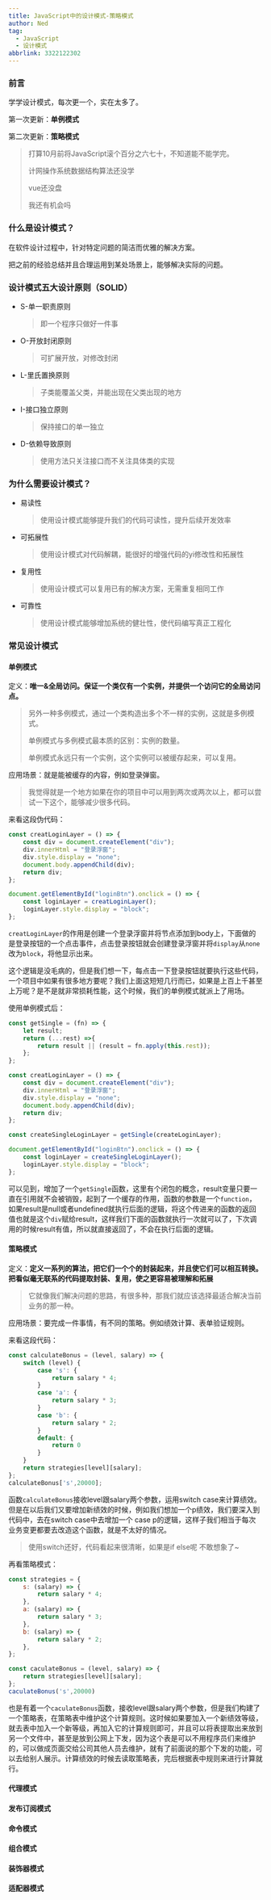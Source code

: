 ```yaml
---
title: JavaScript中的设计模式-策略模式
author: Ned
tag:
  - JavaScript
  - 设计模式
abbrlink: 3322122302
---
```


### 前言

学学设计模式，每次更一个，实在太多了。

第一次更新：**单例模式**

第二次更新：**策略模式**

> 打算10月前将JavaScript滚个百分之六七十，不知道能不能学完。
>
> 计网操作系统数据结构算法还没学
>
> vue还没盘
>
> 我还有机会吗

<!--more-->

### 什么是设计模式？

在软件设计过程中，针对特定问题的简洁而优雅的解决方案。

把之前的经验总结并且合理运用到某处场景上，能够解决实际的问题。

### 设计模式五大设计原则（SOLID）

- S-单一职责原则

  > 即一个程序只做好一件事

- O-开放封闭原则

  > 可扩展开放，对修改封闭

- L-里氏置换原则

  > 子类能覆盖父类，并能出现在父类出现的地方

- I-接口独立原则

  > 保持接口的单一独立

- D-依赖导致原则

  > 使用方法只关注接口而不关注具体类的实现

### 为什么需要设计模式？

- 易读性

  > 使用设计模式能够提升我们的代码可读性，提升后续开发效率

- 可拓展性

  > 使用设计模式对代码解耦，能很好的增强代码的yi修改性和拓展性

- 复用性

  > 使用设计模式可以复用已有的解决方案，无需重复相同工作

- 可靠性

  > 使用设计模式能够增加系统的健壮性，使代码编写真正工程化

### 常见设计模式

#### 单例模式

定义：**唯一&全局访问。保证一个类仅有一个实例，并提供一个访问它的全局访问点。**

> 另外一种多例模式，通过一个类构造出多个不一样的实例，这就是多例模式。
>
> 单例模式与多例模式最本质的区别：实例的数量。
>
> 单例模式永远只有一个实例，这个实例可以被缓存起来，可以复用。

应用场景：就是能被缓存的内容，例如登录弹窗。

> 我觉得就是一个地方如果在你的项目中可以用到两次或两次以上，都可以尝试一下这个，能够减少很多代码。

来看这段伪代码：

```js
const creatLoginLayer = () => {
    const div = document.createElement("div");
    div.innerHtml = "登录浮窗";
    div.style.display = "none";
    document.body.appendChild(div);
    return div;
};

document.getElementById("loginBtn").onclick = () => {
    const loginLayer = creatLoginLayer();
    loginLayer.style.display = "block";
};
```

`creatLoginLayer`的作用是创建一个登录浮窗并将节点添加到body上，下面做的是登录按钮的一个点击事件，点击登录按钮就会创建登录浮窗并将`display`从`none`改为`block`，将他显示出来。

这个逻辑是没毛病的，但是我们想一下，每点击一下登录按钮就要执行这些代码，一个项目中如果有很多地方要呢？我们上面这短短几行而已，如果是上百上千甚至上万呢？是不是就非常损耗性能，这个时候，我们的单例模式就派上了用场。

使用单例模式后：

```js
const getSingle = (fn) => {
    let result;
    return (...rest) =>{
        return result || (result = fn.apply(this.rest));
    };
};

const creatLoginLayer = () => {
    const div = document.createElement("div");
    div.innerHtml = "登录浮窗";
    div.style.display = "none";
    document.body.appendChild(div);
    return div;
};

const createSingleLoginLayer = getSingle(createLoginLayer);

document.getElementById("loginBtn").onclick = () => {
    const loginLayer = createSingleLoginLayer();
    loginLayer.style.display = "block";
};
```

可以见到，增加了一个`getSingle`函数，这里有个闭包的概念，result变量只要一直在引用就不会被销毁，起到了一个缓存的作用，函数的参数是一个`function`，如果result是null或者undefined就执行后面的逻辑，将这个传进来的函数的返回值也就是这个`div`赋给result，这样我们下面的函数就执行一次就可以了，下次调用的时候result有值，所以就直接返回了，不会在执行后面的逻辑。

#### 策略模式

定义：**定义一系列的算法，把它们一个个的封装起来，并且使它们可以相互转换。把看似毫无联系的代码提取封装、复用，使之更容易被理解和拓展**

> 它就像我们解决问题的思路，有很多种，那我们就应该选择最适合解决当前业务的那一种。

应用场景：要完成一件事情，有不同的策略。例如绩效计算、表单验证规则。

来看这段代码：

```js
const calculateBonus = (level, salary) => {
    switch (level) {
        case 's': {
            return salary * 4;
        }
        case 'a': {
            return salary * 3;
        }
        case 'b': {
            return salary * 2;
        }
        default: {
            return 0
        }
    }
    return strategies[level][salary];
};
calculateBonus['s',20000];
```

函数`calculateBonus`接收level跟salary两个参数，运用switch case来计算绩效。但是在以后我们又要增加新绩效的时候，例如我们想加一个p绩效，我们要深入到代码中，去在switch case中去增加一个 case p的逻辑，这样子我们相当于每次业务变更都要去改造这个函数，就是不太好的情况。

> 使用switch还好，代码看起来很清晰，如果是if else呢   不敢想象了~

再看策略模式：

```js
const strategies = {
    s: (salary) => {
        return salary * 4;
    },
    a: (salary) => {
        return salary * 3;
    },
    b: (salary) => {
        return salary * 2;
    },
};

const caculateBonus = (level, salary) => {
    return strategies[level][salary];
};
caculateBonus('s',20000)
```

也是有着一个`caculateBonus`函数，接收level跟salary两个参数，但是我们构建了一个策略表，在策略表中维护这个计算规则。这时候如果要加入一个新绩效等级，就去表中加入一个新等级，再加入它的计算规则即可，并且可以将表提取出来放到另一个文件中，甚至是放到公网上下发，因为这个表是可以不用程序员们来维护的，可以做成页面交给公司其他人员去维护，就有了前面说的那个下发的功能，可以去给别人展示。计算绩效的时候去读取策略表，完后根据表中规则来进行计算就行。

#### 代理模式

#### 发布订阅模式

#### 命令模式

#### 组合模式

#### 装饰器模式

#### 适配器模式

